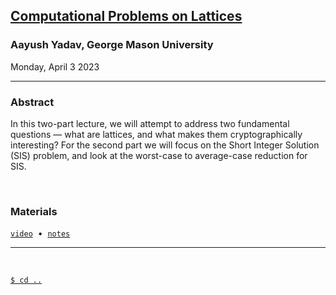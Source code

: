 ## **[Computational Problems on Lattices](#)**
### Aayush Yadav, George Mason University
Monday, April 3 2023

--------------------------------------------------------------------------------

### **Abstract**

In this two-part lecture, we will attempt to address two fundamental questions — 
what are lattices, and what makes them cryptographically interesting? For the 
second part we will focus on the Short Integer Solution (SIS) problem, and look 
at the worst-case to average-case reduction for SIS.

<br/>

### **Materials**

[`video`](https://youtu.be/P3I3kCJedIo)&nbsp;&nbsp;&bull;&nbsp;&nbsp;[`notes`](https://tinyurl.com/gmu-crg-3)

--------------------------------------------------------------------------------
<br/>

[`$ cd ..`](../readme)

<!---
A note on formatting: while there is no fixed format for maintaining this page 
yet, as a practical style emerges over the first several iterations, some level 
of consistency will also be expected.
--->
